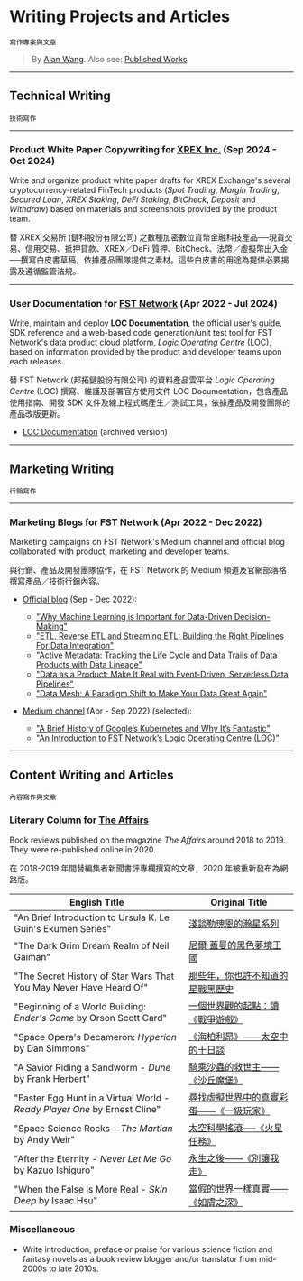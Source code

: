 # Writing Projects and Articles

`寫作專案與文章`

> By [Alan Wang](https://github.com/alankrantas). Also see: [Published Works](https://github.com/alankrantas/alankrantas/blob/main/works/published.md)

---

## Technical Writing

`技術寫作`

---

### Product White Paper Copywriting for [XREX Inc.](https://xrex.io/) (Sep 2024 - Oct 2024)

Write and organize product white paper drafts for XREX Exchange's several cryptocurrency-related FinTech products (_Spot Trading_, _Margin Trading_, _Secured Loan_, _XREX Staking_, _DeFi Staking_, _BitCheck_, _Deposit_ and _Withdraw_) based on materials and screenshots provided by the product team.

替 XREX 交易所 (鏈科股份有限公司) 之數種加密數位貨幣金融科技產品──現貨交易、信用交易、抵押貸款、XREX／DeFi 質押、BitCheck、法幣／虛擬幣出入金──撰寫白皮書草稿，依據產品團隊提供之素材。這些白皮書的用途為提供必要揭露及遵循監管法規。

---

### User Documentation for [FST Network](https://www.fst.network/) (Apr 2022 - Jul 2024)

Write, maintain and deploy **LOC Documentation**, the official user's guide, SDK reference and a web-based code generation/unit test tool for FST Network's data product cloud platform, _Logic Operating Centre_ (LOC), based on information provided by the product and developer teams upon each releases.

替 FST Network (邦拓鏈股份有限公司) 的資料產品雲平台 _Logic Operating Centre_ (LOC) 撰寫、維護及部署官方使用文件 LOC Documentation，包含產品使用指南、開發 SDK 文件及線上程式碼產生／測試工具，依據產品及開發團隊的產品改版更新。

- [LOC Documentation](https://loc-documentation.vercel.app/) (archived version)

---

## Marketing Writing

`行銷寫作`

---

### Marketing Blogs for FST Network (Apr 2022 - Dec 2022)

Marketing campaigns on FST Network's Medium channel and official blog collaborated with product, marketing and developer teams.

與行銷、產品及開發團隊協作，在 FST Network 的 Medium 頻道及官網部落格撰寫產品／技術行銷內容。

- [Official blog](https://www.fst.network/blog) (Sep - Dec 2022):
  - ["Why Machine Learning is Important for Data-Driven Decision-Making"](https://www.fst.network/post/machine-learning)
  - ["ETL, Reverse ETL and Streaming ETL: Building the Right Pipelines For Data Integration"](https://www.fst.network/post/etl-reverse-etl-streaming-etl)
  - ["Active Metadata: Tracking the Life Cycle and Data Trails of Data Products with Data Lineage"](https://www.fst.network/post/active-metadata)
  - ["Data as a Product: Make It Real with Event-Driven, Serverless Data Pipelines"](https://www.fst.network/post/data-product)
  - ["Data Mesh: A Paradigm Shift to Make Your Data Great Again"](https://www.fst.network/post/data-mesh)

- [Medium channel](https://medium.com/fstnetwork) (Apr - Sep 2022) (selected):
  - ["A Brief History of Google’s Kubernetes and Why It’s Fantastic"](https://medium.com/fstnetwork/a-brief-history-of-googles-kubernetes-and-why-it-s-fantastic-658ad4248e3)
  - ["An Introduction to FST Network’s Logic Operating Centre (LOC)"](https://medium.com/fstnetwork/an-introduction-to-fst-networks-logic-operation-centre-loc-d6b965c47595)

---

## Content Writing and Articles

`內容寫作與文章`

### Literary Column for [The Affairs](https://www.theaffairs.com/)

Book reviews published on the magazine _The Affairs_ around 2018 to 2019. They were re-published online in 2020.

在 2018-2019 年間替編集者新聞書評專欄撰寫的文章，2020 年被重新發布為網路版。

| English Title | Original Title |
| --- | --- |
| "An Brief Introduction to Ursula K. Le Guin's Ekumen Series" | [淺談勒瑰恩的瀚星系列](https://www.theaffairs.com/%e6%b7%ba%e8%ab%87%e5%8b%92%e7%91%b0%e6%81%a9%e7%9a%84%e7%80%9a%e6%98%9f%e7%b3%bb%e5%88%97/) | The Affairs 編集者新聞 |
| "The Dark Grim Dream Realm of Neil Gaiman" | [尼爾‧蓋曼的黑色夢境王國](https://www.theaffairs.com/%e5%b0%bc%e7%88%be%e2%80%a7%e8%93%8b%e6%9b%bc%e7%9a%84%e9%bb%91%e8%89%b2%e5%a4%a2%e5%a2%83%e7%8e%8b%e5%9c%8b/) | The Affairs 編集者新聞 |
| "The Secret History of Star Wars That You May Never Have Heard Of" | [那些年，你也許不知道的星戰黑歷史](https://www.theaffairs.com/%e9%82%a3%e4%ba%9b%e5%b9%b4%ef%bc%8c%e4%bd%a0%e4%b9%9f%e8%a8%b1%e4%b8%8d%e7%9f%a5%e9%81%93%e7%9a%84%e6%98%9f%e6%88%b0%e9%bb%91%e6%ad%b7%e5%8f%b2/) |
| "Beginning of a World Building: _Ender's Game_ by Orson Scott Card" | [一個世界觀的起點：讀《戰爭遊戲》](https://www.theaffairs.com/%E4%B8%80%E5%80%8B%E4%B8%96%E7%95%8C%E8%A7%80%E7%9A%84%E8%B5%B7%E9%BB%9E%EF%BC%9A%E8%AE%80%E3%80%8A%E6%88%B0%E7%88%AD%E9%81%8A%E6%88%B2%E3%80%8B/) |
| "Space Opera's Decameron: _Hyperion_ by Dan Simmons" | [《海柏利昂》——太空中的十日談](https://www.theaffairs.com/%E3%80%8A%E6%B5%B7%E6%9F%8F%E5%88%A9%E6%98%82%E3%80%8B-%E5%A4%AA%E7%A9%BA%E4%B8%AD%E7%9A%84%E5%8D%81%E6%97%A5%E8%AB%87/) |
| "A Savior Riding a Sandworm - _Dune_ by Frank Herbert" | [騎乘沙蟲的救世主——《沙丘魔堡》](https://www.theaffairs.com/%E9%A8%8E%E4%B9%98%E6%B2%99%E8%9F%B2%E7%9A%84%E6%95%91%E4%B8%96%E4%B8%BB-%E3%80%8A%E6%B2%99%E4%B8%98%E9%AD%94%E5%A0%A1%E3%80%8B/) |
| "Easter Egg Hunt in a Virtual World - _Ready Player One_ by Ernest Cline" | [尋找虛擬世界中的真實彩蛋——《一級玩家》](https://www.theaffairs.com/%E5%B0%8B%E6%89%BE%E8%99%9B%E6%93%AC%E4%B8%96%E7%95%8C%E4%B8%AD%E7%9A%84%E7%9C%9F%E5%AF%A6%E5%BD%A9%E8%9B%8B-%E3%80%8A%E4%B8%80%E7%B4%9A%E7%8E%A9%E5%AE%B6%E3%80%8B/) |
| "Space Science Rocks - _The Martian_ by Andy Weir" | [太空科學搖滾──《火星任務》](https://www.theaffairs.com/%E5%A4%AA%E7%A9%BA%E7%A7%91%E5%AD%B8%E6%90%96%E6%BB%BE%E2%94%80%E2%94%80%E3%80%8A%E7%81%AB%E6%98%9F%E4%BB%BB%E5%8B%99%E3%80%8B/) |
| "After the Eternity - _Never Let Me Go_ by Kazuo Ishiguro" | [永生之後——《別讓我走》](https://www.theaffairs.com/%E6%B0%B8%E7%94%9F%E4%B9%8B%E5%BE%8C-%E3%80%8A%E5%88%A5%E8%AE%93%E6%88%91%E8%B5%B0%E3%80%8B/) |
| "When the False is More Real - _Skin Deep_ by Isaac Hsu" | [當假的世界一樣真實——《如膚之深》](https://www.theaffairs.com/%E7%95%B6%E5%81%87%E7%9A%84%E4%B8%96%E7%95%8C%E4%B8%80%E6%A8%A3%E7%9C%9F%E5%AF%A6-%E3%80%8A%E5%A6%82%E8%86%9A%E4%B9%8B%E6%B7%B1%E3%80%8B/) |

### Miscellaneous

- Write introduction, preface or praise for various science fiction and fantasy novels as a book review blogger and/or translator from mid-2000s to late 2010s.
